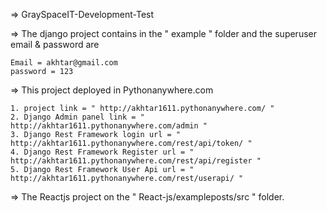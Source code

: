 => GraySpaceIT-Development-Test

=> The django project contains in the " example " folder and the superuser email & password are

	Email = akhtar@gmail.com
	password = 123

=> This project deployed in Pythonanywhere.com

	1. project link = " http://akhtar1611.pythonanywhere.com/ "
	2. Django Admin panel link = " http://akhtar1611.pythonanywhere.com/admin "
	3. Django Rest Framework login url = " http://akhtar1611.pythonanywhere.com/rest/api/token/ "
	4. Django Rest Framework Register url = " http://akhtar1611.pythonanywhere.com/rest/api/register "	
	5. Django Rest Framework User Api url = " http://akhtar1611.pythonanywhere.com/rest/userapi/ "

=> The Reactjs project on the " React-js/exampleposts/src " folder.

